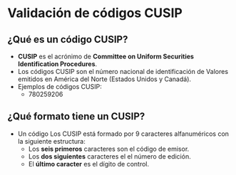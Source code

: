 # Validación de códigos CUSIP

## ¿Qué es un código CUSIP?

- **CUSIP** es el acrónimo de **Committee on Uniform Securities Identification Procedures**.
- Los códigos CUSIP son el número nacional de identificación de Valores emitidos en América del Norte (Estados Unidos y Canadá).
- Ejemplos de códigos CUSIP:
    - 780259206

## ¿Qué formato tiene un CUSIP?

- Un código Los CUSIP está formado por 9 caracteres alfanuméricos con la siguiente estructura:
    - Los **seis primeros** caracteres son el código de emisor.
    - Los **dos siguientes** caracteres el el número de edición.
    - El **último caracter** es el dígito de control.
